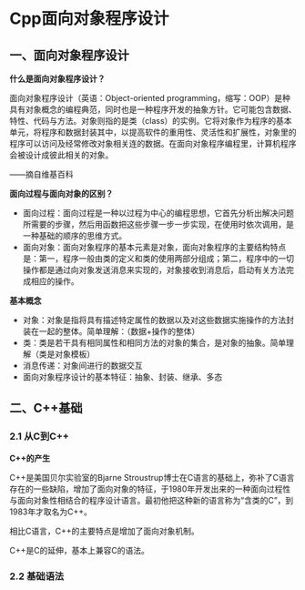 # Cpp面向对象程序设计



## 一、面向对象程序设计

**什么是面向对象程序设计？**

面向对象程序设计（英语：Object-oriented programming，缩写：OOP）是种具有对象概念的编程典范，同时也是一种程序开发的抽象方针。它可能包含数据、特性、代码与方法。对象则指的是类（class）的实例。它将对象作为程序的基本单元，将程序和数据封装其中，以提高软件的重用性、灵活性和扩展性，对象里的程序可以访问及经常修改对象相关连的数据。在面向对象程序编程里，计算机程序会被设计成彼此相关的对象。

——摘自维基百科



**面向过程与面向对象的区别？**

- 面向过程：面向过程是一种以过程为中心的编程思想，它首先分析出解决问题所需要的步骤，然后用函数把这些步骤一步一步实现，在使用时依次调用，是一种基础的顺序的思维方式。
- 面向对象：面向对象程序的基本元素是对象，面向对象程序的主要结构特点是：第一，程序一般由类的定义和类的使用两部分组成；第二，程序中的一切操作都是通过向对象发送消息来实现的，对象接收到消息后，启动有关方法完成相应的操作。



**基本概念**

- 对象：对象是指将具有描述特定属性的数据以及对这些数据实施操作的方法封装在一起的整体。简单理解：（数据+操作的整体）
- 类：类是若干具有相同属性和相同方法的对象的集合，是对象的抽象。简单理解（类是对象模板）
- 消息传递：对象间进行的数据交互
- 面向对象程序设计的基本特征：抽象、封装、继承、多态





## 二、C++基础

### 2.1 从C到C++

**C++的产生**

C++是美国贝尔实验室的Bjarne Stroustrup博士在C语言的基础上，弥补了C语言存在的一些缺陷，增加了面向对象的特征，于1980年开发出来的一种面向过程性与面向对象性相结合的程序设计语言。最初他把这种新的语言称为“含类的C”，到1983年才取名为C++。

相比C语言，C++的主要特点是增加了面向对象机制。

C++是C的延伸，基本上兼容C的语法。



### 2.2 基础语法


















































